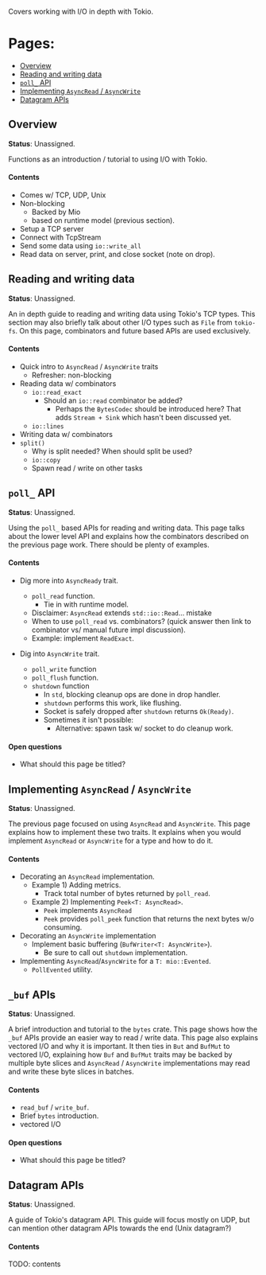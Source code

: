 Covers working with I/O in depth with Tokio.

# Pages:

* [Overview](#overview)
* [Reading and writing data](#reading-writing)
* [`poll_` API](#poll_api)
* [Implementing `AsyncRead` / `AsyncWrite`](#impl-async-read-write)
* [Datagram APIs](#datagram)

<a name="overview"></a>
## Overview

**Status**: Unassigned.

Functions as an introduction / tutorial to using I/O with Tokio.

#### Contents

* Comes w/ TCP, UDP, Unix
* Non-blocking
  * Backed by Mio
  * based on runtime model (previous section).
* Setup a TCP server
* Connect with TcpStream
* Send some data using `io::write_all`
* Read data on server, print, and close socket (note on drop).

<a name="reading-writing"></a>
## Reading and writing data

**Status**: Unassigned.

An in depth guide to reading and writing data using Tokio's TCP types.
This section may also briefly talk about other I/O types such as `File`
from `tokio-fs`. On this page, combinators and future based APIs are
used exclusively.

#### Contents

* Quick intro to `AsyncRead` / `AsyncWrite` traits
  * Refresher: non-blocking
* Reading data w/ combinators
  * `io::read_exact`
    * Should an `io::read` combinator be added?
      * Perhaps the `BytesCodec` should be introduced here? That
        adds `Stream + Sink` which hasn't been discussed yet.
  * `io::lines`
* Writing data w/ combinators
* `split()`
  * Why is split needed? When should split be used?
  * `io::copy`
  * Spawn read / write on other tasks

<a name="poll_api"></a>
## `poll_` API

**Status**: Unassigned.

Using the `poll_` based APIs for reading and writing data. This page
talks about the lower level API and explains how the combinators
described on the previous page work. There should be plenty of examples.

#### Contents

* Dig more into `AsyncReady` trait.
  * `poll_read` function.
    * Tie in with runtime model.
  * Disclaimer: `AsyncRead` extends `std::io::Read`... mistake
  * When to use `poll_read` vs. combinators? (quick answer then link
    to combinator vs/ manual future impl discussion).
  * Example: implement `ReadExact`.

* Dig into `AsyncWrite` trait.
  * `poll_write` function
  * `poll_flush` function.
  * `shutdown` function
    * In `std`, blocking cleanup ops are done in drop handler.
    * `shutdown` performs this work, like flushing.
    * Socket is safely dropped after `shutdown` returns `Ok(Ready)`.
    * Sometimes it isn't possible:
      * Alternative: spawn task w/ socket to do cleanup work.

#### Open questions

* What should this page be titled?

<a name="impl-async-read-write"></a>
## Implementing `AsyncRead` / `AsyncWrite`

**Status**: Unassigned.

The previous page focused on using `AsyncRead` and `AsyncWrite`. This
page explains how to implement these two traits. It explains when you
would implement `AsyncRead` or `AsyncWrite` for a type and how to do it.

#### Contents

* Decorating an `AsyncRead` implementation.
  * Example 1) Adding metrics.
    * Track total number of bytes returned by `poll_read`.
  * Example 2) Implementing `Peek<T: AsyncRead>`.
    * `Peek` implements `AsyncRead`
    * `Peek` provides `poll_peek` function that returns the next
      bytes w/o consuming.
* Decorating an `AsyncWrite` implementation
  * Implement basic buffering (`BufWriter<T: AsyncWrite>`).
    * Be sure to call out `shutdown` implementation.
* Implementing `AsyncRead`/`AsyncWrite` for a `T: mio::Evented`.
  * `PollEvented` utility.

<a name="buf-apis"></a>
## `_buf` APIs

**Status**: Unassigned.

A brief introduction and tutorial to the `bytes` crate. This page shows
how the `_buf` APIs provide an easier way to read / write data. This
page also explains vectored I/O and why it is important. It then ties in
`But` and `BufMut` to vectored I/O, explaining how `Buf` and `BufMut`
traits may be backed by multiple byte slices and `AsyncRead` /
`AsyncWrite` implementations may read and write these byte slices in
batches.

#### Contents

* `read_buf` / `write_buf`.
* Brief `bytes` introduction.
* vectored I/O

#### Open questions

* What should this page be titled?

<a name="datagram"></a>
## Datagram APIs

**Status**: Unassigned.

A guide of Tokio's datagram API. This guide will focus mostly on UDP,
but can mention other datagram APIs towards the end (Unix datagram?)

#### Contents

TODO: contents
